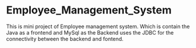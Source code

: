 # Employee_Management_System
This is mini project of Employee management system. Which is contain the Java as a frontend and MySql as the Backend uses the JDBC for the connectivity between the backend and fontend.
